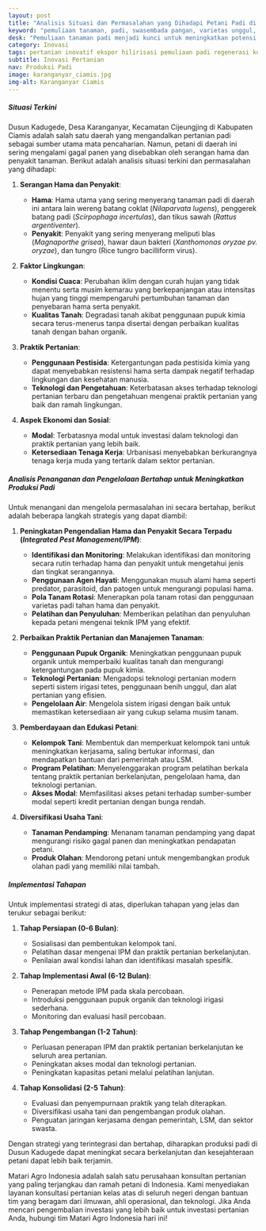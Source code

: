 ```yaml
---
layout: post
title: "Analisis Situasi dan Permasalahan yang Dihadapi Petani Padi di Dusun Kadugede, Desa Karanganyar, Kecamatan Cijeungjing, Kabupaten Ciamis"
keyword: "pemuliaan tanaman, padi, swasembada pangan, varietas unggul, keberlanjutan, Pertanian Modern, PT Matari Agro Indonesia"
desk: "Pemuliaan tanaman padi menjadi kunci untuk meningkatkan potensi varietas dan mendukung swasembada pangan. Artikel ini membahas strategi pemuliaan tanaman padi, termasuk partisipasi petani, pengembangan varietas unggul, dan keberlanjutan pertanian."
category: Inovasi
tags: pertanian inovatif ekspor hilirisasi pemuliaan padi regenerasi konsultan ketahanan pangan
subtitle: Inovasi Pertanian
nav: Produksi Padi
image: karanganyar_ciamis.jpg
img-alt: Karanganyar Ciamis
---
```


##### Situasi Terkini
Dusun Kadugede, Desa Karanganyar, Kecamatan Cijeungjing di Kabupaten Ciamis adalah salah satu daerah yang mengandalkan pertanian padi sebagai sumber utama mata pencaharian. Namun, petani di daerah ini sering mengalami gagal panen yang disebabkan oleh serangan hama dan penyakit tanaman. Berikut adalah analisis situasi terkini dan permasalahan yang dihadapi:

1. **Serangan Hama dan Penyakit**:
   - **Hama**: Hama utama yang sering menyerang tanaman padi di daerah ini antara lain wereng batang coklat (_Nilaparvata lugens_), penggerek batang padi (_Scirpophaga incertulas_), dan tikus sawah (_Rattus argentiventer_).
   - **Penyakit**: Penyakit yang sering menyerang meliputi blas (_Magnaporthe grisea_), hawar daun bakteri (_Xanthomonas oryzae pv. oryzae_), dan tungro (Rice tungro bacilliform virus).

2. **Faktor Lingkungan**:
   - **Kondisi Cuaca**: Perubahan iklim dengan curah hujan yang tidak menentu serta musim kemarau yang berkepanjangan atau intensitas hujan yang tinggi mempengaruhi pertumbuhan tanaman dan penyebaran hama serta penyakit.
   - **Kualitas Tanah**: Degradasi tanah akibat penggunaan pupuk kimia secara terus-menerus tanpa disertai dengan perbaikan kualitas tanah dengan bahan organik.

3. **Praktik Pertanian**:
   - **Penggunaan Pestisida**: Ketergantungan pada pestisida kimia yang dapat menyebabkan resistensi hama serta dampak negatif terhadap lingkungan dan kesehatan manusia.
   - **Teknologi dan Pengetahuan**: Keterbatasan akses terhadap teknologi pertanian terbaru dan pengetahuan mengenai praktik pertanian yang baik dan ramah lingkungan.

4. **Aspek Ekonomi dan Sosial**:
   - **Modal**: Terbatasnya modal untuk investasi dalam teknologi dan praktik pertanian yang lebih baik.
   - **Ketersediaan Tenaga Kerja**: Urbanisasi menyebabkan berkurangnya tenaga kerja muda yang tertarik dalam sektor pertanian.

##### Analisis Penanganan dan Pengelolaan Bertahap untuk Meningkatkan Produksi Padi

Untuk menangani dan mengelola permasalahan ini secara bertahap, berikut adalah beberapa langkah strategis yang dapat diambil:

1. **Peningkatan Pengendalian Hama dan Penyakit Secara Terpadu (_Integrated Pest Management/IPM_)**:
   - **Identifikasi dan Monitoring**: Melakukan identifikasi dan monitoring secara rutin terhadap hama dan penyakit untuk mengetahui jenis dan tingkat serangannya.
   - **Penggunaan Agen Hayati**: Menggunakan musuh alami hama seperti predator, parasitoid, dan patogen untuk mengurangi populasi hama.
   - **Pola Tanam Rotasi**: Menerapkan pola tanam rotasi dan penggunaan varietas padi tahan hama dan penyakit.
   - **Pelatihan dan Penyuluhan**: Memberikan pelatihan dan penyuluhan kepada petani mengenai teknik IPM yang efektif.

2. **Perbaikan Praktik Pertanian dan Manajemen Tanaman**:
   - **Penggunaan Pupuk Organik**: Meningkatkan penggunaan pupuk organik untuk memperbaiki kualitas tanah dan mengurangi ketergantungan pada pupuk kimia.
   - **Teknologi Pertanian**: Mengadopsi teknologi pertanian modern seperti sistem irigasi tetes, penggunaan benih unggul, dan alat pertanian yang efisien.
   - **Pengelolaan Air**: Mengelola sistem irigasi dengan baik untuk memastikan ketersediaan air yang cukup selama musim tanam.

3. **Pemberdayaan dan Edukasi Petani**:
   - **Kelompok Tani**: Membentuk dan memperkuat kelompok tani untuk meningkatkan kerjasama, saling bertukar informasi, dan mendapatkan bantuan dari pemerintah atau LSM.
   - **Program Pelatihan**: Menyelenggarakan program pelatihan berkala tentang praktik pertanian berkelanjutan, pengelolaan hama, dan teknologi pertanian.
   - **Akses Modal**: Memfasilitasi akses petani terhadap sumber-sumber modal seperti kredit pertanian dengan bunga rendah.

4. **Diversifikasi Usaha Tani**:
   - **Tanaman Pendamping**: Menanam tanaman pendamping yang dapat mengurangi risiko gagal panen dan meningkatkan pendapatan petani.
   - **Produk Olahan**: Mendorong petani untuk mengembangkan produk olahan padi yang memiliki nilai tambah.

##### Implementasi Tahapan
Untuk implementasi strategi di atas, diperlukan tahapan yang jelas dan terukur sebagai berikut:

1. **Tahap Persiapan (0-6 Bulan)**:
   - Sosialisasi dan pembentukan kelompok tani.
   - Pelatihan dasar mengenai IPM dan praktik pertanian berkelanjutan.
   - Penilaian awal kondisi lahan dan identifikasi masalah spesifik.

2. **Tahap Implementasi Awal (6-12 Bulan)**:
   - Penerapan metode IPM pada skala percobaan.
   - Introduksi penggunaan pupuk organik dan teknologi irigasi sederhana.
   - Monitoring dan evaluasi hasil percobaan.

3. **Tahap Pengembangan (1-2 Tahun)**:
   - Perluasan penerapan IPM dan praktik pertanian berkelanjutan ke seluruh area pertanian.
   - Peningkatan akses modal dan teknologi pertanian.
   - Peningkatan kapasitas petani melalui pelatihan lanjutan.

4. **Tahap Konsolidasi (2-5 Tahun)**:
   - Evaluasi dan penyempurnaan praktik yang telah diterapkan.
   - Diversifikasi usaha tani dan pengembangan produk olahan.
   - Penguatan jaringan kerjasama dengan pemerintah, LSM, dan sektor swasta.

Dengan strategi yang terintegrasi dan bertahap, diharapkan produksi padi di Dusun Kadugede dapat meningkat secara berkelanjutan dan kesejahteraan petani dapat lebih baik terjamin.

Matari Agro Indonesia adalah salah satu perusahaan konsultan pertanian yang paling terjangkau dan ramah petani di Indonesia. Kami menyediakan layanan konsultasi pertanian kelas atas di seluruh negeri dengan bantuan tim yang beragam dari ilmuwan, ahli operasional, dan teknologi. Jika Anda mencari pengembalian investasi yang lebih baik untuk investasi pertanian Anda, hubungi tim Matari Agro Indonesia hari ini!

